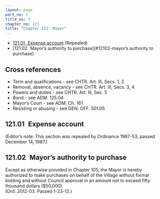 ```yaml
---
layout: page
part_no: 1
title_no: 5
chapter_no: 121
title: "Chapter 121: Mayor"
---
```


* [121.01   Expense account](#12101-expense-account) (Repealed)
* [121.02   Mayor’s authority to purchase](#12102-mayor’s authority to purchase)

## Cross references

* Term and qualifications - see CHTR. Art. III, Secs. 1, 2
* Removal, absence, vacancy - see CHTR. Art. III, Secs. 3, 4
* Powers and duties - see CHTR. Art. III, Sec. 5
* Bond - see ADM. 125.04
* Mayor’s Court - see ADM. Ch. 161
* Resisting or abusing - see GEN. OFF. 501.05

## 121.01   Expense account

(Editor’s note: This section was repealed by Ordinance 1987-53, passed December
14, 1987.)

## 121.02   Mayor’s authority to purchase

Except as otherwise provided in Chapter 105, the Mayor is hereby authorized to
make purchases on behalf of the Village without formal bidding and without
Council approval in an amount not to exceed fifty thousand dollars ($50,000).  
(Ord. 2012-03. Passed 1-23-12.)
